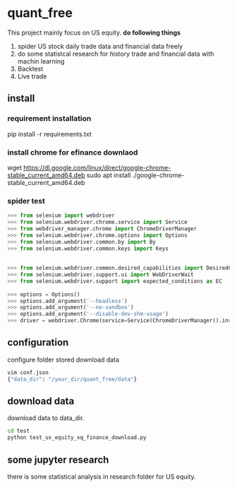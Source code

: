 # quant_free

This project mainly focus on US equity. **do following things**

 1. spider US stock daily trade data and financial data freely
 2. do some statistcal research for history trade and financial data with machin learning
 3. Backtest
 4. Live trade

## install
### requirement installation
pip install -r requirements.txt
### install chrome for efinance downlaod
wget https://dl.google.com/linux/direct/google-chrome-stable_current_amd64.deb
sudo apt install ./google-chrome-stable_current_amd64.deb   
### spider test

```python
>>> from selenium import webdriver
>>> from selenium.webdriver.chrome.service import Service
>>> from webdriver_manager.chrome import ChromeDriverManager
>>> from selenium.webdriver.chrome.options import Options
>>> from selenium.webdriver.common.by import By
>>> from selenium.webdriver.common.keys import Keys
 
 
>>> from selenium.webdriver.common.desired_capabilities import DesiredCapabilities
>>> from selenium.webdriver.support.ui import WebDriverWait
>>> from selenium.webdriver.support import expected_conditions as EC
 
>>> options = Options()
>>> options.add_argument('--headless')
>>> options.add_argument('--no-sandbox')
>>> options.add_argument('--disable-dev-shm-usage')
>>> driver = webdriver.Chrome(service=Service(ChromeDriverManager().install()), options=options)
```

## configuration
configure folder stored download data
```bash
vim conf.json
{"data_dir": "/your_dir/quant_free/data"}
```

## download data
download data to data_dir.
```bash
cd test
python test_us_equity_xq_finance_download.py
```

## some jupyter research
there is some statistical analysis in research folder for US equity.







